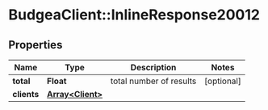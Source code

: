 # BudgeaClient::InlineResponse20012

## Properties
Name | Type | Description | Notes
------------ | ------------- | ------------- | -------------
**total** | **Float** | total number of results | [optional] 
**clients** | [**Array&lt;Client&gt;**](Client.md) |  | 


